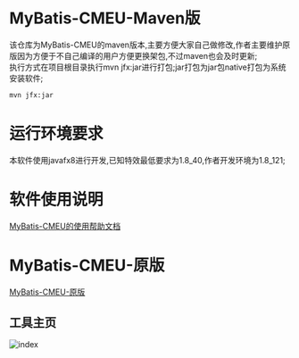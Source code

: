 # MyBatis-CMEU-Maven版
该仓库为MyBatis-CMEU的maven版本,主要方便大家自己做修改,作者主要维护原版因为方便于不自己编译的用户方便更换架包,不过maven也会及时更新;<br/>
执行方式在项目根目录执行mvn jfx:jar进行打包;jar打包为jar包native打包为系统安装软件;<br/>
```html
mvn jfx:jar
```
# 运行环境要求
本软件使用javafx8进行开发,已知特效最低要求为1.8_40,作者开发环境为1.8_121;<br/>

# 软件使用说明
[MyBatis-CMEU的使用帮助文档](https://shenzhenmirren.github.io/MyBatis-CMEU-DOC/)<br/>
# MyBatis-CMEU-原版

[MyBatis-CMEU-原版](https://github.com/shenzhenMirren/MyBatis-CMEU/)<br/>

## 工具主页<br/>
![index](https://raw.githubusercontent.com/shenzhenMirren/MyBatis-CMEU-DOC/master/resource/images/index.png)